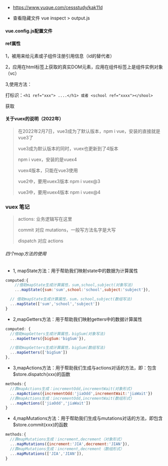 - https://www.yuque.com/cessstudy/kak11d

- 查看隐藏文件 vue inspect > output.js

#### vue.config.js配置文件

#### ref属性

1，被用来给元素或子组件注册引用信息（id的替代者）

2，应用在html标签上获取的真实DOM元素，应用在组件标签上是组件实例对象（vc）

3,使用方法：

   打标识：`<h1 ref="xxx"> ....</h1> 或者 <school ref="xxxx"></shool>`

  获取

#### 关于vuex的说明（2022年）

> 在2022年2月7日，vue3成为了默认版本，npm i vue，安装的直接就是vue3了
>
> vue3成为默认版本的同时，vuex也更新到了4版本
>
> npm i vuex，安装的是vuex4
>
> vuex4版本，只能在vue3使用
>
> vue2中，要用vuex3版本   npm i vuex@3
>
> vue3中，要用vuex4版本   npm i vuex@4

### vuex 笔记

> actions: 业务逻辑写在这里
>
> commit 对应 mutations，一般写方法名字是大写
>
> dispatch 对应 actions



###### 四个map方法的使用

+ 1, mapState方法：用于帮助我们映射state中的数据为计算属性

```javascript
computed:{
	//借助mapState生成计算属性，sum,school,subject(对象写法)
	...mapState({sum:'sum',school:'school',subject:'subject'}),

  // 借助mapState生成计算属性，sum，school,subject(数组写法)
  ...mapState(['sum','school','subject'])
}
```

+ 2,mapGetters方法：用于帮助我们映射getters中的数据计算属性
```javascript
computed: {
  //借助mapGetters生成计算属性，bigSum(对象写法)
  ...mapGetters({bigSum:'bigSum'}),

  //借助mapGetters生成计算属性，bigSum(数组写法)
  ...mapGetters(['bigSum'])
},
```

+ 3,mapActions方法：用于帮助我们生成与actions对话的方法，即：包含$store.dispatch(xxx)的函数
```javascript
methods:{
  //靠mapActions生成：incrementOdd,incrementWait(对象形式)
  ...mapActions({incrementOdd:'jiaOdd',incrementWait:'jiaWait'})
  //靠mapActions生成：incrementOdd,incrementWait(数组形式)
  ...mapActions(['jiaOdd','jiaWait'])
}
```

+ 4,mapMutations方法：用于帮助我们生成与mutations对话的方法，即包含$store.commit(xxx)的函数
```javascript
methods:{
  //靠mapMutations生成：increment,decrement（对象形式）
  ...mapMutations({increment:'JIA',decrement:'JIAN'}),
  //靠mapMutations生成：increment,decrement（数组形式）
  ...mapMutations(['JIA','JIAN']),
}
```


